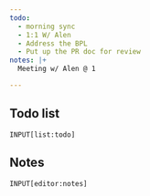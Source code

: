 ```yaml
---
todo:
  - morning sync
  - 1:1 W/ Alen
  - Address the BPL
  - Put up the PR doc for review
notes: |+
  Meeting w/ Alen @ 1

---
```


## Todo list
```meta-bind
INPUT[list:todo]
```

## Notes
```meta-bind
INPUT[editor:notes]
```

